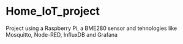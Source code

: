 # Home_IoT_project
Project using a Raspberry Pi, a BME280 sensor and tehnologies like Mosquitto, Node-RED, InfluxDB and Grafana
